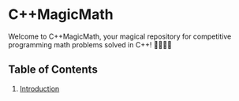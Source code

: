 # C++MagicMath

Welcome to C++MagicMath, your magical repository for competitive programming math problems solved in C++! 🚀🔢🧙‍♂️

## Table of Contents

1. [Introduction](https://github.com/subhadeeppaul/CPlusPlusMagicMath/blob/main/Readme-Files/1-Introduction.md)
